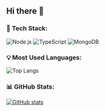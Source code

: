 ## Hi there 👋

### 🔧 Tech Stack:
![Node.js](https://img.shields.io/badge/Node.js-339933?style=flat&logo=node-dot-js&logoColor=white)
![TypeScript](https://img.shields.io/badge/TypeScript-007ACC?style=flat&logo=typescript&logoColor=white)
![MongoDB](https://img.shields.io/badge/MongoDB-47A248?style=flat&logo=mongodb&logoColor=white)

### 💡 Most Used Languages:
![Top Langs](https://github-readme-stats.vercel.app/api/top-langs/?username=mikerock51&layout=compact&theme=radical)

### 📊 GitHub Stats:
[![GitHub stats](https://github-readme-stats.vercel.app/api?username=mikerock51)](https://github.com/mikerock51/github-readme-stats&theme=radical)
